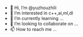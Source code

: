 - 👋 Hi, I’m @yuzhouzhili
- 👀 I’m interested in c++,ai,ml,dl
- 🌱 I’m currently learning ...
- 💞️ I’m looking to collaborate on ...
- 📫 How to reach me ...

<!---
yuzhouzhili/yuzhouzhili is a ✨ special ✨ repository because its `README.md` (this file) appears on your GitHub profile.
You can click the Preview link to take a look at your changes.
--->
